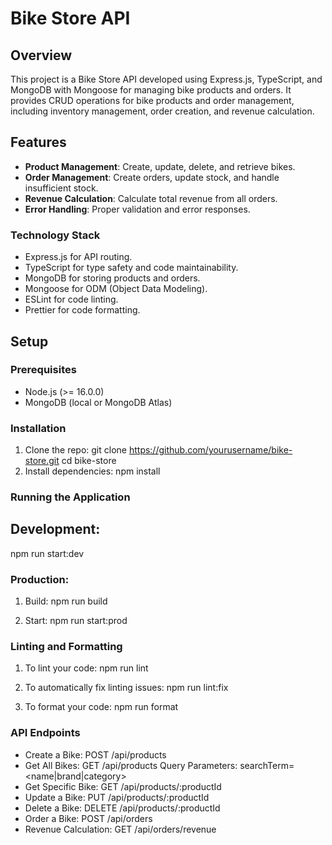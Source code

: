 # Bike Store API

## Overview

This project is a Bike Store API developed using Express.js, TypeScript, and MongoDB with Mongoose for managing bike products and orders. It provides CRUD operations for bike products and order management, including inventory management, order creation, and revenue calculation.

## Features

- **Product Management**: Create, update, delete, and retrieve bikes.
- **Order Management**: Create orders, update stock, and handle insufficient stock.
- **Revenue Calculation**: Calculate total revenue from all orders.
- **Error Handling**: Proper validation and error responses.

### Technology Stack

- Express.js for API routing.
- TypeScript for type safety and code maintainability.
- MongoDB for storing products and orders.
- Mongoose for ODM (Object Data Modeling).
- ESLint for code linting.
- Prettier for code formatting.

## Setup

### Prerequisites

- Node.js (>= 16.0.0)
- MongoDB (local or MongoDB Atlas)

### Installation

1. Clone the repo:
   git clone https://github.com/yourusername/bike-store.git
   cd bike-store
2. Install dependencies:
   npm install

### Running the Application

## Development:

npm run start:dev

### Production:

1. Build:
   npm run build

2. Start:
   npm run start:prod

### Linting and Formatting

1. To lint your code:
   npm run lint

2. To automatically fix linting issues:
   npm run lint:fix

3. To format your code:
   npm run format

### API Endpoints

- Create a Bike: POST /api/products
- Get All Bikes: GET /api/products
  Query Parameters: searchTerm=<name|brand|category>
- Get Specific Bike: GET /api/products/:productId
- Update a Bike: PUT /api/products/:productId
- Delete a Bike: DELETE /api/products/:productId
- Order a Bike: POST /api/orders
- Revenue Calculation: GET /api/orders/revenue
